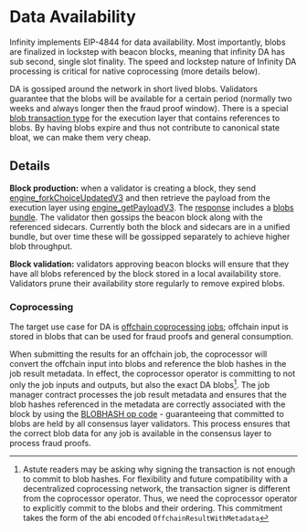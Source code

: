 # Data Availability

Infinity implements EIP-4844 for data availability. Most importantly, blobs are finalized in lockstep with beacon blocks, meaning that infinity DA has sub second, single slot finality. The speed and lockstep nature of Infinity DA processing is critical for native coprocessing (more details below). 

DA is gossiped around the network in short lived blobs. Validators guarantee that the blobs will be available for a certain period (normally two weeks and always longer then the fraud proof window). There is a special [blob transaction type](https://github.com/ethereum/EIPs/blob/master/EIPS/eip-4844.md#blob-transaction) for the execution layer that contains references to blobs. By having blobs expire and thus not contribute to canonical state bloat, we can make them very cheap.

## Details 

**Block production:** when a validator is creating a block, they send [engine_forkChoiceUpdatedV3](https://github.com/ethereum/execution-apis/blob/main/src/engine/cancun.md#engine_forkchoiceupdatedv3) and then retrieve the payload from the execution layer using [engine_getPayloadV3](https://github.com/ethereum/execution-apis/blob/main/src/engine/cancun.md#engine_getpayloadv3). The [response](https://github.com/ethereum/execution-apis/blob/main/src/engine/cancun.md#response-2) includes a [blobs bundle](https://github.com/ethereum/execution-apis/blob/main/src/engine/cancun.md#BlobsBundleV1). The validator then gossips the beacon block along with the referenced sidecars. Currently both the block and sidecars are in a unified bundle, but over time these will be gossipped separately to achieve higher blob throughput.

**Block validation:** validators approving beacon blocks will ensure that they have all blobs referenced by the block stored in a local availability store. Validators prune their availability store regularly to remove expired blobs.

### Coprocessing

The target use case for DA is [offchain coprocessing jobs](../integration/offchain.md); offchain input is stored in blobs that can be used for fraud proofs and general consumption. 

When submitting the results for an offchain job, the coprocessor will convert the offchain input into blobs and reference the blob hashes in the job result metadata. In effect, the coprocessor operator is committing to not only the job inputs and outputs, but also the exact DA blobs[^note1]. The job manager contract processes the job result metadata and ensures that the blob hashes referenced in the metadata are correctly associated with the block by using the [BLOBHASH op code](https://github.com/ethereum/EIPs/blob/master/EIPS/eip-4844.md#opcode-to-get-versioned-hashes) - guaranteeing that committed to blobs are held by all consensus layer validators. This process ensures that the correct blob data for any job is available in the consensus layer to process fraud proofs.

[^note1]: Astute readers may be asking why signing the transaction is not enough to commit to blob hashes. For flexibility and future compatibility with a decentralized coprocessing network, the transaction signer is different from the coprocessor operator. Thus, we need the coprocessor operator to explicitly commit to the blobs and their ordering. This commitment takes the form of the abi encoded `OffchainResultWithMetadata`